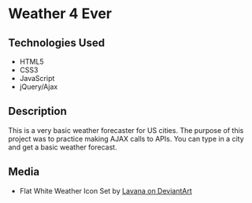 <h1> Weather 4 Ever </h1>

<h2> Technologies Used </h2>
<ul>
<li> HTML5 </li>
<li> CSS3 </li>
<li> JavaScript </li>
<li> jQuery/Ajax </li>
</ul>

<h2> Description </h2>
<p> This is a very basic weather forecaster for US cities. The purpose of this project was to practice making AJAX calls to APIs. You can type in a city and get a basic weather forecast.</p>

<h2> Media </h2>
<ul>
<li> Flat White Weather Icon Set by <a href = "http://lavana.deviantart.com/art/Flat-Weather-Icons-32021664"> Lavana on DeviantArt</a></li>
</ul>

